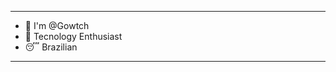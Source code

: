 ----------------------------------------------------------------------------------------------------------------
- 🤝 I'm @Gowtch
- 🤖 Tecnology Enthusiast
- 😴 Brazilian
----------------------------------------------------------------------------------------------------------------
<!---
Gowtch/Gowtch is a ✨ special ✨ repository because its `README.md` (this file) appears on your GitHub profile.
You can click the Preview link to take a look at your changes.
--->

